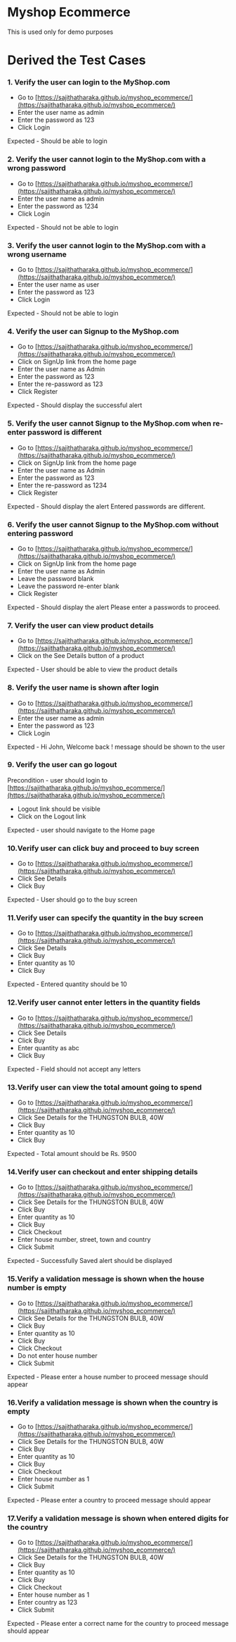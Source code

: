 # Myshop Ecommerce
This is used only for demo purposes

# Derived the Test Cases

### 1. Verify the user can login to the MyShop.com

- Go to [https://sajithatharaka.github.io/myshop_ecommerce/](https://sajithatharaka.github.io/myshop_ecommerce/)
- Enter the user name as admin
- Enter the password as 123
- Click Login

Expected - Should be able to login

### 2. Verify the user cannot login to the MyShop.com with a wrong password

- Go to [https://sajithatharaka.github.io/myshop_ecommerce/](https://sajithatharaka.github.io/myshop_ecommerce/)
- Enter the user name as admin
- Enter the password as 1234
- Click Login

Expected - Should not be able to login

### 3. Verify the user cannot login to the MyShop.com with a wrong username

- Go to [https://sajithatharaka.github.io/myshop_ecommerce/](https://sajithatharaka.github.io/myshop_ecommerce/)
- Enter the user name as user
- Enter the password as 123
- Click Login

Expected - Should not be able to login

### 4. Verify the user can Signup to the MyShop.com

- Go to [https://sajithatharaka.github.io/myshop_ecommerce/](https://sajithatharaka.github.io/myshop_ecommerce/)
- Click on SignUp link from the home page
- Enter the user name as Admin
- Enter the password as 123
- Enter the re-password as 123
- Click Register

Expected - Should display the successful alert

### 5. Verify the user cannot Signup to the MyShop.com when re-enter password is different

- Go to [https://sajithatharaka.github.io/myshop_ecommerce/](https://sajithatharaka.github.io/myshop_ecommerce/)
- Click on SignUp link from the home page
- Enter the user name as Admin
- Enter the password as 123
- Enter the re-password as 1234
- Click Register

Expected - Should display the alert Entered passwords are different.

### 6. Verify the user cannot Signup to the MyShop.com without entering password

- Go to [https://sajithatharaka.github.io/myshop_ecommerce/](https://sajithatharaka.github.io/myshop_ecommerce/)
- Click on SignUp link from the home page
- Enter the user name as Admin
- Leave the password blank
- Leave the password re-enter blank
- Click Register

Expected - Should display the alert Please enter a passwords to proceed.

### 7. Verify the user can view product details

- Go to [https://sajithatharaka.github.io/myshop_ecommerce/](https://sajithatharaka.github.io/myshop_ecommerce/)
- Click on the See Details button of a product

Expected - User should be able to view the product details

### 8. Verify the user name is shown after login

- Go to [https://sajithatharaka.github.io/myshop_ecommerce/](https://sajithatharaka.github.io/myshop_ecommerce/)
- Enter the user name as admin
- Enter the password as 123
- Click Login

Expected - Hi John, Welcome back ! message should be shown to the user

### 9. Verify the user can go logout

Precondition - user should login to [https://sajithatharaka.github.io/myshop_ecommerce/](https://sajithatharaka.github.io/myshop_ecommerce/)

- Logout link should be visible
- Click on the Logout link

Expected - user should navigate to the Home page

### 10.Verify user can click buy and proceed to buy screen

- Go to [https://sajithatharaka.github.io/myshop_ecommerce/](https://sajithatharaka.github.io/myshop_ecommerce/)
- Click See Details
- Click Buy

Expected - User should go to the buy screen

### 11.Verify user can specify the quantity in the buy screen

- Go to [https://sajithatharaka.github.io/myshop_ecommerce/](https://sajithatharaka.github.io/myshop_ecommerce/)
- Click See Details
- Click Buy
- Enter quantity as 10
- Click Buy

Expected - Entered quantity should be  10

### 12.Verify user cannot enter letters in the quantity fields

- Go to [https://sajithatharaka.github.io/myshop_ecommerce/](https://sajithatharaka.github.io/myshop_ecommerce/)
- Click See Details
- Click Buy
- Enter quantity as  abc
- Click Buy

Expected - Field should not accept any letters

### 13.Verify user can view the total amount going to spend

- Go to [https://sajithatharaka.github.io/myshop_ecommerce/](https://sajithatharaka.github.io/myshop_ecommerce/)
- Click See Details for the THUNGSTON BULB, 40W
- Click Buy
- Enter quantity as 10
- Click Buy

Expected - Total amount should be Rs. 9500

### 14.Verify user can checkout and enter shipping details

- Go to [https://sajithatharaka.github.io/myshop_ecommerce/](https://sajithatharaka.github.io/myshop_ecommerce/)
- Click See Details for the THUNGSTON BULB, 40W
- Click Buy
- Enter quantity as 10
- Click Buy
- Click Checkout
- Enter house number, street, town and country
- Click Submit

Expected - Successfully Saved alert should be displayed

### 15.Verify a validation message is shown when the house number is empty

- Go to [https://sajithatharaka.github.io/myshop_ecommerce/](https://sajithatharaka.github.io/myshop_ecommerce/)
- Click See Details for the THUNGSTON BULB, 40W
- Click Buy
- Enter quantity as 10
- Click Buy
- Click Checkout
- Do not enter house number
- Click Submit

Expected - Please enter a house number to proceed message should appear

### 16.Verify a validation message is shown when the country is empty

- Go to [https://sajithatharaka.github.io/myshop_ecommerce/](https://sajithatharaka.github.io/myshop_ecommerce/)
- Click See Details for the THUNGSTON BULB, 40W
- Click Buy
- Enter quantity as 10
- Click Buy
- Click Checkout
- Enter house number as 1
- Click Submit

Expected - Please enter a country to proceed message should appear

### 17.Verify a validation message is shown when entered digits for the country

- Go to [https://sajithatharaka.github.io/myshop_ecommerce/](https://sajithatharaka.github.io/myshop_ecommerce/)
- Click See Details for the THUNGSTON BULB, 40W
- Click Buy
- Enter quantity as 10
- Click Buy
- Click Checkout
- Enter house number as 1
- Enter country as 123
- Click Submit

Expected - Please enter a correct name for the country to proceed message should appear
